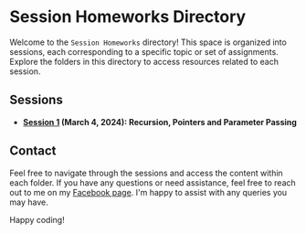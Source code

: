# Session Homeworks Directory

Welcome to the `Session Homeworks` directory! This space is organized into sessions, each corresponding to a specific topic or set of assignments. Explore the folders in this directory to access resources related to each session.

## Sessions

- **[Session 1](https://github.com/Yves242/ptm-for-kescarilla/tree/main/homework/Session%201%3A%20Recursion%2C%20Pointers%20and%20Parameter%20Passing) (March 4, 2024): Recursion, Pointers and Parameter Passing** 

## Contact

Feel free to navigate through the sessions and access the content within each folder. If you have any questions or need assistance, feel free to reach out to me on my [Facebook page](https://www.facebook.com/yvesbaltazar). I'm happy to assist with any queries you may have. 

Happy coding!

